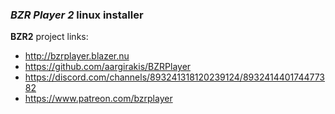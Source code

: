 ### *BZR Player 2* linux installer

**BZR2** project links:

* http://bzrplayer.blazer.nu
* https://github.com/aargirakis/BZRPlayer
* https://discord.com/channels/893241318120239124/893241440174477382
* https://www.patreon.com/bzrplayer
